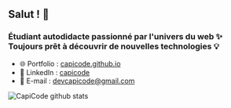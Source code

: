 ## **Salut !** 🙂

### Étudiant autodidacte passionné par l'univers du web ✨ Toujours prêt à découvrir de nouvelles technologies 💡

* 🌐 Portfolio  : [capicode.github.io](https://www.linkedin.com/in/giovanni-charles-edouard-a15337179/) 
* 🤵 LinkedIn   : [capicode](https://www.linkedin.com/in/giovanni-charles-edouard-a15337179/) 
* 📧 E-mail     : devcapicode@gmail.com

![CapiCode github stats](https://github-readme-stats.vercel.app/api?username=CapiCode&show_icons=true&theme=radical&hide=["stars","issues"])